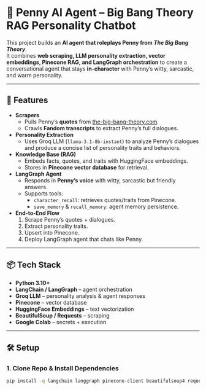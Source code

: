 # 🥂 Penny AI Agent – Big Bang Theory RAG Personality Chatbot

This project builds an **AI agent that roleplays Penny from *The Big Bang Theory***.  
It combines **web scraping, LLM personality extraction, vector embeddings, Pinecone RAG, and LangGraph orchestration** to create a conversational agent that stays **in-character** with Penny’s witty, sarcastic, and warm personality.

---

## 🚀 Features
- **Scrapers**
  - Pulls Penny’s **quotes** from [the-big-bang-theory.com](https://the-big-bang-theory.com/quotes/character/Penny/).
  - Crawls **Fandom transcripts** to extract Penny’s full dialogues.
- **Personality Extraction**
  - Uses Groq LLM (`llama-3.1-8b-instant`) to analyze Penny’s dialogues and produce a concise list of personality traits and behaviors.
- **Knowledge Base (RAG)**
  - Embeds facts, quotes, and traits with HuggingFace embeddings.
  - Stores in **Pinecone vector database** for retrieval.
- **LangGraph Agent**
  - Responds in **Penny’s voice** with witty, sarcastic but friendly answers.
  - Supports tools:
    - `character_recall`: retrieves quotes/traits from Pinecone.
    - `save_memory` & `recall_memory`: agent memory persistence.
- **End-to-End Flow**
  1. Scrape Penny’s quotes + dialogues.
  2. Extract personality traits.
  3. Upsert into Pinecone.
  4. Deploy LangGraph agent that chats like Penny.

---

## 📦 Tech Stack
- **Python 3.10+**
- **LangChain / LangGraph** – agent orchestration
- **Groq LLM** – personality analysis & agent responses
- **Pinecone** – vector database
- **HuggingFace Embeddings** – text vectorization
- **BeautifulSoup / Requests** – scraping
- **Google Colab** – secrets + execution

---

## 🛠️ Setup

### 1. Clone Repo & Install Dependencies
```bash
pip install -q langchain langgraph pinecone-client beautifulsoup4 requests sentence-transformers
